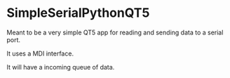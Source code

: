 # SimpleSerialPythonQT5
Meant to be a very simple QT5 app for reading and sending data to a serial port.

It uses a MDI interface.

It will have a incoming queue of data.

